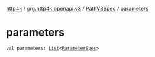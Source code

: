 [http4k](../../index.md) / [org.http4k.openapi.v3](../index.md) / [PathV3Spec](index.md) / [parameters](./parameters.md)

# parameters

`val parameters: `[`List`](https://kotlinlang.org/api/latest/jvm/stdlib/kotlin.collections/-list/index.html)`<`[`ParameterSpec`](../-parameter-spec/index.md)`>`